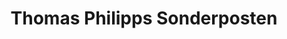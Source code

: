 ---
title: "Thomas Philipps Sonderposten"
url: /rostock/thomas-philipps-sonderposten/
shop: Kramladen
---
